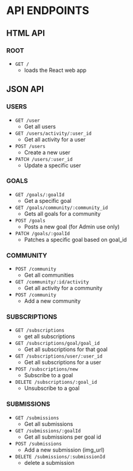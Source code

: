 # API ENDPOINTS

## HTML API

### ROOT
* `GET /`
  * loads the React web app

## JSON API


### USERS
* `GET /user`
  * Get all users
* `GET /users/activity/:user_id`
  * Get all activity for a user
* `POST /users`
  * Create a new user
* `PATCH /users/:user_id`
  * Update a specific user

### GOALS
* `GET /goals/:goalId`
  * Get a specific goal
* `GET /goals/community/:community_id`
  * Gets all goals for a community
* `POST /goals`
  * Posts a new goal (for Admin use only)
* `PATCH /goals/:goalId`
  * Patches a specific goal based on goal_id

### COMMUNITY
* `POST /community`
  * Get all communities
* `GET /community/:id/activity`
  * Get all activity for a community
* `POST /community`
  * Add a new community

### SUBSCRIPTIONS
* `GET /subscriptions`
  * get all subscriptions
* `GET /subscriptions/goal/goal_id`
  * Get all subscriptions for that goal
* `GET /subscriptions/user/:user_id`
  * Get all subscriptions for a user
* `POST /subscriptions/new`
  * Subscribe to a goal
* `DELETE /subscriptions/:goal_id`
  * Unsubscribe to a goal


### SUBMISSIONS
* `GET /submissions`
  * Get all submissions
* `GET /submissions/:goalId`
  * Get all submissions per goal id
* `POST /submissions`
  * Add a new submission (img_url)
* `DELETE /submissions/:submissionId`
  * delete a submission

